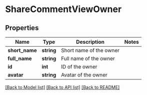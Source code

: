 # ShareCommentViewOwner

## Properties
Name | Type | Description | Notes
------------ | ------------- | ------------- | -------------
**short_name** | **string** | Short name of the owner | 
**full_name** | **string** | Full name of the owner | 
**id** | **int** | ID of the owner | 
**avatar** | **string** | Avatar of the owner | 

[[Back to Model list]](../README.md#documentation-for-models) [[Back to API list]](../README.md#documentation-for-api-endpoints) [[Back to README]](../README.md)


